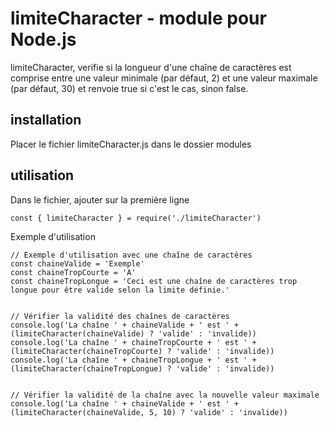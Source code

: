 # limiteCharacter - module pour Node.js
limiteCharacter, verifie si la longueur d'une chaîne de caractères est comprise entre une valeur minimale (par défaut, 2) et une valeur maximale (par défaut, 30) et renvoie true si c'est le cas, sinon false.


## installation
Placer le fichier limiteCharacter.js dans le dossier modules


## utilisation
Dans le fichier, ajouter sur la première ligne
```
const { limiteCharacter } = require('./limiteCharacter')
```

Exemple d'utilisation
```
// Exemple d'utilisation avec une chaîne de caractères
const chaineValide = 'Exemple'
const chaineTropCourte = 'A'
const chaineTropLongue = 'Ceci est une chaîne de caractères trop longue pour être valide selon la limite définie.'


// Vérifier la validité des chaînes de caractères
console.log('La chaîne ' + chaineValide + ' est ' + (limiteCharacter(chaineValide) ? 'valide' : 'invalide))
console.log('La chaîne ' + chaineTropCourte + ' est ' + (limiteCharacter(chaineTropCourte) ? 'valide' : 'invalide))
console.log('La chaîne ' + chaineTropLongue + ' est ' + (limiteCharacter(chaineTropLongue) ? 'valide' : 'invalide))


// Vérifier la validité de la chaîne avec la nouvelle valeur maximale
console.log('La chaîne ' + chaineValide + ' est ' + (limiteCharacter(chaineValide, 5, 10) ? 'valide' : 'invalide))
```

